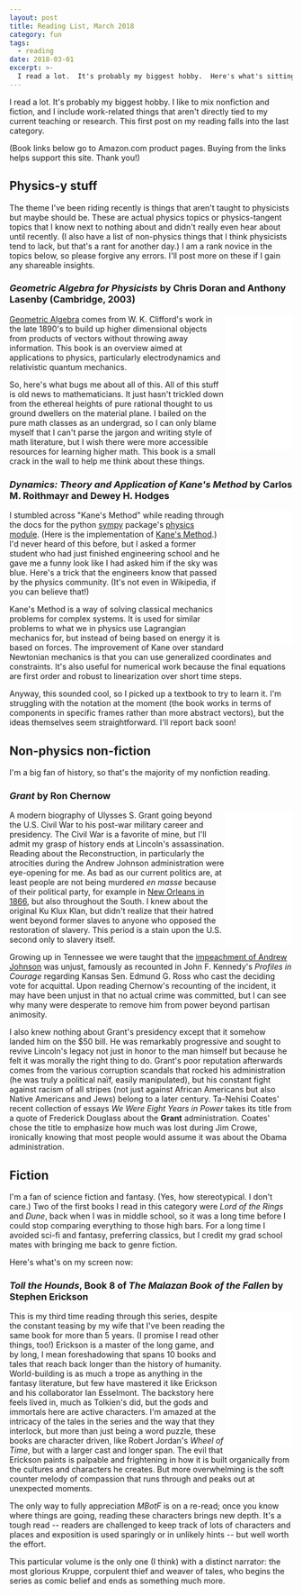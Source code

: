 ```yaml
---
layout: post
title: Reading List, March 2018
category: fun
tags:
  - reading
date: 2018-03-01
excerpt: >-
  I read a lot.  It's probably my biggest hobby.  Here's what's sitting on my desk or in my ebook right now.
---
```

<!-- TODO: Add amazon links, more external links -->
I read a lot.  It's probably my biggest hobby.  I like to mix nonfiction and fiction, and I include work-related things that aren't directly tied to my current teaching or research.  This first post on my reading falls into the last category.

(Book links below go to Amazon.com product pages.  Buying from the links helps support this site. Thank you!)

## Physics-y stuff

The theme I've been riding recently is things that aren't taught to physicists but maybe should be.  These are actual physics topics or physics-tangent topics that I know next to nothing about and didn't really even hear about until recently.  (I also have a list of non-physics things that I think physicists tend to lack, but that's a rant for another day.)  I am a rank novice in the topics below, so please forgive any errors.  I'll post more on these if I gain any shareable insights.

### *Geometric Algebra for Physicists* by Chris Doran and Anthony Lasenby (Cambridge, 2003)
<iframe style="width:120px;height:240px;float:right;" marginwidth="0" marginheight="0" scrolling="no" frameborder="0" src="//ws-na.amazon-adsystem.com/widgets/q?ServiceVersion=20070822&OneJS=1&Operation=GetAdHtml&MarketPlace=US&source=ss&ref=as_ss_li_til&ad_type=product_link&tracking_id=&marketplace=amazon&region=US&placement=0521715954&asins=0521715954&linkId=f1c5b3569b168e10d61ae25fe4d8aa47&show_border=true&link_opens_in_new_window=true"></iframe>

[Geometric Algebra](https://en.wikipedia.org/wiki/Geometric_algebra) comes from W. K. Clifford's work in the late 1890's to build up higher dimensional objects from products of vectors without throwing away information.  This book is an overview aimed at applications to physics, particularly electrodynamics and relativistic quantum mechanics.

So, here's what bugs me about all of this.  All of this stuff is old news to mathematicians.  It just hasn't trickled down from the ethereal heights of pure rational thought to us ground dwellers on the material plane.  I bailed on the pure math classes as an undergrad, so I can only blame myself that I can't parse the jargon and writing style of math literature, but I wish there were more accessible resources for learning higher math.  This book is a small crack in the wall to help me think about these things.
<!--
[Buy it on Amazon.com!](http://amzn.to/2FBb5Sv)
-->
### *Dynamics: Theory and Application of Kane's Method* by Carlos M. Roithmayr and Dewey H. Hodges
<iframe style="width:120px;height:240px;float:right;" marginwidth="0" marginheight="0" scrolling="no" frameborder="0" src="//ws-na.amazon-adsystem.com/widgets/q?ServiceVersion=20070822&OneJS=1&Operation=GetAdHtml&MarketPlace=US&source=ss&ref=as_ss_li_til&ad_type=product_link&tracking_id=corcoviloslab-20&marketplace=amazon&region=US&placement=1107005698&asins=1107005698&linkId=2c76d9196223b896d698108d92e8d49d&show_border=true&link_opens_in_new_window=true"></iframe>

I stumbled across "Kane's Method" while reading through the docs for the python [sympy](http://www.sympy.org/en/index.html) package's [physics module](http://docs.sympy.org/latest/modules/physics/index.html).  (Here is the implementation of [Kane's Method](http://docs.sympy.org/latest/modules/physics/mechanics/api/kane_lagrange.html).)  I'd never heard of this before, but I asked a former student who had just finished engineering school and he gave me a funny look like I had asked him if the sky was blue.  Here's a trick that the engineers know that passed by the physics community.  (It's not even in Wikipedia, if you can believe that!)

Kane's Method is a way of solving classical mechanics problems for complex systems.  It is used for similar problems to what we in physics use Lagrangian mechanics for, but instead of being based on energy it is based on forces.  The improvement of Kane over standard Newtonian mechanics is that you can use generalized coordinates and constraints.  It's also useful for numerical work because the final equations are first order and robust to linearization over short time steps.

Anyway, this sounded cool, so I picked up a textbook to try to learn it.  I'm struggling with the notation at the moment (the book works in terms of components in specific frames rather than more abstract vectors), but the ideas themselves seem straightforward.  I'll report back soon!
<!--
[Buy it on Amazon.com!](http://amzn.to/2GQNzR5)
-->
## Non-physics non-fiction

I'm a big fan of history, so that's the majority of my nonfiction reading.

### *Grant* by Ron Chernow
<iframe style="width:120px;height:240px;float:right;" marginwidth="0" marginheight="0" scrolling="no" frameborder="0" src="//ws-na.amazon-adsystem.com/widgets/q?ServiceVersion=20070822&OneJS=1&Operation=GetAdHtml&MarketPlace=US&source=ss&ref=as_ss_li_til&ad_type=product_link&tracking_id=corcoviloslab-20&marketplace=amazon&region=US&placement=159420487X&asins=159420487X&linkId=c93c58c1fcde4c365cb699b85380cb79&show_border=true&link_opens_in_new_window=true"></iframe>

A modern biography of Ulysses S. Grant going beyond the U.S. Civil War to his post-war military career and presidency.  The Civil War is a favorite of mine, but I'll admit my grasp of history ends at Lincoln's assassination.  Reading about the Reconstruction, in particularly the atrocities during the Andrew Johnson administration were eye-opening for me.  As bad as our current politics are, at least people are not being murdered *en masse* because of their political party, for example in [New Orleans in 1866](https://en.wikipedia.org/wiki/New_Orleans_massacre_of_1866), but also throughout the South.  I knew about the original Ku Klux Klan, but didn't realize that their hatred went beyond former slaves to anyone who opposed the restoration of slavery.  This period is a stain upon the U.S. second only to slavery itself.

Growing up in Tennessee we were taught that the [impeachment of Andrew Johnson](https://en.wikipedia.org/wiki/Impeachment_of_Andrew_Johnson) was unjust, famously as recounted in John F. Kennedy's *Profiles in Courage* regarding Kansas Sen. Edmund G. Ross who cast the deciding vote for acquittal.  Upon reading Chernow's recounting of the incident, it may have been unjust in that no actual crime was committed, but I can see why many were desperate to remove him from power beyond partisan animosity.

I also knew nothing about Grant's presidency except that it somehow landed him on the $50 bill.  He was remarkably progressive and sought to revive Lincoln's legacy not just in honor to the man himself but because he felt it was morally the right thing to do.  Grant's poor reputation afterwards comes from the various corruption scandals that rocked his administration (he was truly a political naïf, easily manipulated), but his constant fight against racism of all stripes (not just against African Americans but also Native Americans and Jews) belong to a later century.  Ta-Nehisi Coates' recent collection of essays *We Were Eight Years in Power* takes its title from a quote of Frederick Douglass about the **Grant** administration.  Coates' chose the title to emphasize how much was lost during Jim Crowe, ironically knowing that most people would assume it was about the Obama administration.
<!--
[Buy it on Amazon.com!](http://amzn.to/2HOaz4i)
-->
## Fiction
I'm a fan of science fiction and fantasy.  (Yes, how stereotypical.  I don't care.)  Two of the first books I read in this category were *Lord of the Rings* and *Dune*, back when I was in middle school, so it was a long time before I could stop comparing everything to those high bars.  For a long time I avoided sci-fi and fantasy, preferring classics, but I credit my grad school mates with bringing me back to genre fiction.

Here's what's on my screen now:

### *Toll the Hounds*, Book 8 of *The Malazan Book of the Fallen* by Stephen Erickson

<iframe style="width:120px;height:240px;float:right;" marginwidth="0" marginheight="0" scrolling="no" frameborder="0"  src="//ws-na.amazon-adsystem.com/widgets/q?ServiceVersion=20070822&OneJS=1&Operation=GetAdHtml&MarketPlace=US&source=ss&ref=as_ss_li_til&ad_type=product_link&tracking_id=corcoviloslab-20&marketplace=amazon&region=US&placement=B00HL0MA3W&asins=B00HL0MA3W&linkId=ba1b66c83a8f6c90d967a93d47f5e103&show_border=true&link_opens_in_new_window=true"></iframe>

This is my third time reading through this series, despite the constant teasing by my wife that I've been reading the same book for more than 5 years. (I promise I read other things, too!)  Erickson is a master of the long game, and by long, I mean foreshadowing that spans 10 books and tales that reach back longer than the history of humanity.  World-building is as much a trope as anything in the fantasy literature, but few have mastered it like Erickson and his collaborator Ian Esselmont.  The backstory here feels lived in, much as Tolkien's did, but the gods and immortals here are active characters.  I'm amazed at the intricacy of the tales in the series and the way that they interlock, but more than just being a word puzzle, these books are character driven, like Robert Jordan's *Wheel of Time*, but with a larger cast and longer span.  The evil that Erickson paints is palpable and frightening in how it is built organically from the cultures and characters he creates.  But more overwhelming is the soft counter melody of compassion that runs through and peaks out at unexpected moments.

The only way to fully appreciation *MBotF* is on a re-read; once you know where things are going, reading these characters brings new depth.  It's a tough read -- readers are challenged to keep track of lots of characters and places and exposition is used sparingly or in unlikely hints -- but well worth the effort.

This particular volume is the only one (I think) with a distinct narrator: the most glorious Kruppe, corpulent thief and weaver of tales, who begins the series as comic belief and ends as something much more.
<!--
[Buy it on Amazon.com](http://amzn.to/2ov6s5j)
-->
